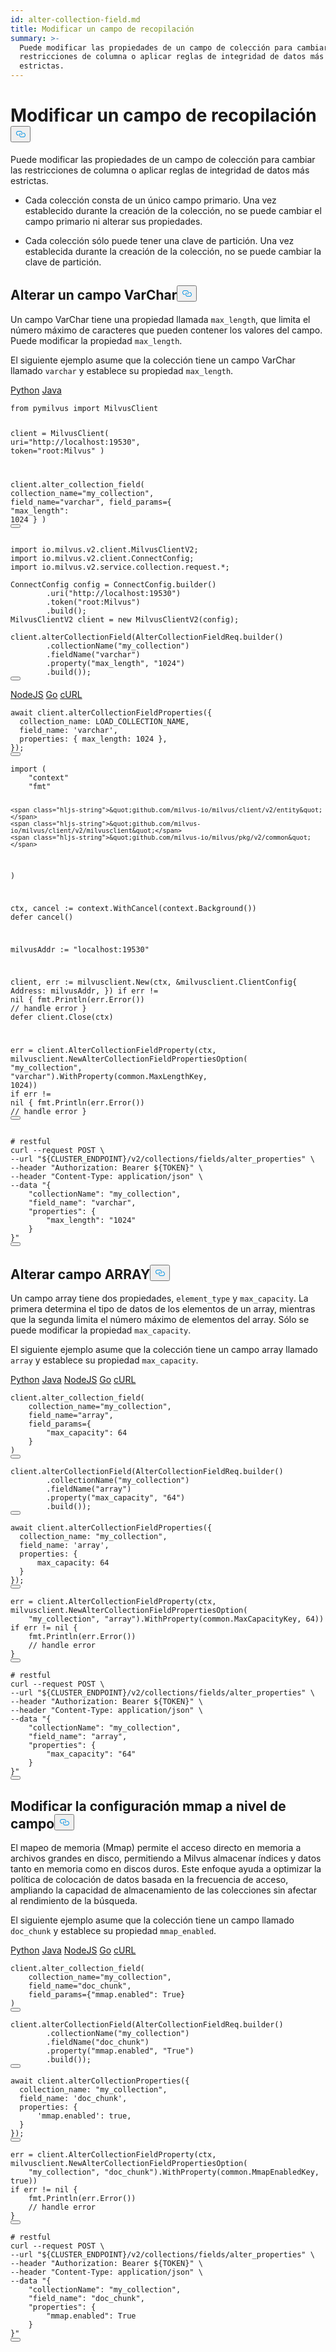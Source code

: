 ```yaml
---
id: alter-collection-field.md
title: Modificar un campo de recopilación
summary: >-
  Puede modificar las propiedades de un campo de colección para cambiar las
  restricciones de columna o aplicar reglas de integridad de datos más
  estrictas.
---
```

<h1 id="Alter-Collection-Field" class="common-anchor-header">Modificar un campo de recopilación<button data-href="#Alter-Collection-Field" class="anchor-icon" translate="no">
      <svg translate="no"
        aria-hidden="true"
        focusable="false"
        height="20"
        version="1.1"
        viewBox="0 0 16 16"
        width="16"
      >
        <path
          fill="#0092E4"
          fill-rule="evenodd"
          d="M4 9h1v1H4c-1.5 0-3-1.69-3-3.5S2.55 3 4 3h4c1.45 0 3 1.69 3 3.5 0 1.41-.91 2.72-2 3.25V8.59c.58-.45 1-1.27 1-2.09C10 5.22 8.98 4 8 4H4c-.98 0-2 1.22-2 2.5S3 9 4 9zm9-3h-1v1h1c1 0 2 1.22 2 2.5S13.98 12 13 12H9c-.98 0-2-1.22-2-2.5 0-.83.42-1.64 1-2.09V6.25c-1.09.53-2 1.84-2 3.25C6 11.31 7.55 13 9 13h4c1.45 0 3-1.69 3-3.5S14.5 6 13 6z"
        ></path>
      </svg>
    </button></h1><p>Puede modificar las propiedades de un campo de colección para cambiar las restricciones de columna o aplicar reglas de integridad de datos más estrictas.</p>
<div class="alert note">
<ul>
<li><p>Cada colección consta de un único campo primario. Una vez establecido durante la creación de la colección, no se puede cambiar el campo primario ni alterar sus propiedades.</p></li>
<li><p>Cada colección sólo puede tener una clave de partición. Una vez establecida durante la creación de la colección, no se puede cambiar la clave de partición.</p></li>
</ul>
</div>
<h2 id="Alter-VarChar-field" class="common-anchor-header">Alterar un campo VarChar<button data-href="#Alter-VarChar-field" class="anchor-icon" translate="no">
      <svg translate="no"
        aria-hidden="true"
        focusable="false"
        height="20"
        version="1.1"
        viewBox="0 0 16 16"
        width="16"
      >
        <path
          fill="#0092E4"
          fill-rule="evenodd"
          d="M4 9h1v1H4c-1.5 0-3-1.69-3-3.5S2.55 3 4 3h4c1.45 0 3 1.69 3 3.5 0 1.41-.91 2.72-2 3.25V8.59c.58-.45 1-1.27 1-2.09C10 5.22 8.98 4 8 4H4c-.98 0-2 1.22-2 2.5S3 9 4 9zm9-3h-1v1h1c1 0 2 1.22 2 2.5S13.98 12 13 12H9c-.98 0-2-1.22-2-2.5 0-.83.42-1.64 1-2.09V6.25c-1.09.53-2 1.84-2 3.25C6 11.31 7.55 13 9 13h4c1.45 0 3-1.69 3-3.5S14.5 6 13 6z"
        ></path>
      </svg>
    </button></h2><p>Un campo VarChar tiene una propiedad llamada <code translate="no">max_length</code>, que limita el número máximo de caracteres que pueden contener los valores del campo. Puede modificar la propiedad <code translate="no">max_length</code>.</p>
<p>El siguiente ejemplo asume que la colección tiene un campo VarChar llamado <code translate="no">varchar</code> y establece su propiedad <code translate="no">max_length</code>.</p>
<div class="multipleCode">
   <a href="#python">Python</a> <a href="#java">Java</a></div>
<pre><code translate="no" class="language-python"><span class="hljs-keyword">from</span> pymilvus <span class="hljs-keyword">import</span> MilvusClient

client = MilvusClient(
    uri=<span class="hljs-string">&quot;http://localhost:19530&quot;</span>,
    token=<span class="hljs-string">&quot;root:Milvus&quot;</span>
)

client.alter_collection_field(
    collection_name=<span class="hljs-string">&quot;my_collection&quot;</span>,
    field_name=<span class="hljs-string">&quot;varchar&quot;</span>,
    field_params={
        <span class="hljs-string">&quot;max_length&quot;</span>: <span class="hljs-number">1024</span>
    }
)
<button class="copy-code-btn"></button></code></pre>
<pre><code translate="no" class="language-java"><span class="hljs-keyword">import</span> io.milvus.v2.client.MilvusClientV2;
<span class="hljs-keyword">import</span> io.milvus.v2.client.ConnectConfig;
<span class="hljs-keyword">import</span> io.milvus.v2.service.collection.request.*;

<span class="hljs-type">ConnectConfig</span> <span class="hljs-variable">config</span> <span class="hljs-operator">=</span> ConnectConfig.builder()
        .uri(<span class="hljs-string">&quot;http://localhost:19530&quot;</span>)
        .token(<span class="hljs-string">&quot;root:Milvus&quot;</span>)
        .build();
<span class="hljs-type">MilvusClientV2</span> <span class="hljs-variable">client</span> <span class="hljs-operator">=</span> <span class="hljs-keyword">new</span> <span class="hljs-title class_">MilvusClientV2</span>(config);

client.alterCollectionField(AlterCollectionFieldReq.builder()
        .collectionName(<span class="hljs-string">&quot;my_collection&quot;</span>)
        .fieldName(<span class="hljs-string">&quot;varchar&quot;</span>)
        .property(<span class="hljs-string">&quot;max_length&quot;</span>, <span class="hljs-string">&quot;1024&quot;</span>)
        .build());
<button class="copy-code-btn"></button></code></pre>
<div class="multipleCode">
   <a href="#javascript">NodeJS</a> <a href="#go">Go</a> <a href="#bash">cURL</a></div>
<pre><code translate="no" class="language-javascript"><span class="hljs-keyword">await</span> client.<span class="hljs-title function_">alterCollectionFieldProperties</span>({
  <span class="hljs-attr">collection_name</span>: <span class="hljs-variable constant_">LOAD_COLLECTION_NAME</span>,
  <span class="hljs-attr">field_name</span>: <span class="hljs-string">&#x27;varchar&#x27;</span>,
  <span class="hljs-attr">properties</span>: { <span class="hljs-attr">max_length</span>: <span class="hljs-number">1024</span> },
});
<button class="copy-code-btn"></button></code></pre>
<pre><code translate="no" class="language-go"><span class="hljs-keyword">import</span> (
    <span class="hljs-string">&quot;context&quot;</span>
    <span class="hljs-string">&quot;fmt&quot;</span>

    <span class="hljs-string">&quot;github.com/milvus-io/milvus/client/v2/entity&quot;</span>
    <span class="hljs-string">&quot;github.com/milvus-io/milvus/client/v2/milvusclient&quot;</span>
    <span class="hljs-string">&quot;github.com/milvus-io/milvus/pkg/v2/common&quot;</span>
)

ctx, cancel := context.WithCancel(context.Background())
<span class="hljs-keyword">defer</span> cancel()

milvusAddr := <span class="hljs-string">&quot;localhost:19530&quot;</span>

client, err := milvusclient.New(ctx, &amp;milvusclient.ClientConfig{
    Address: milvusAddr,
})
<span class="hljs-keyword">if</span> err != <span class="hljs-literal">nil</span> {
    fmt.Println(err.Error())
    <span class="hljs-comment">// handle error</span>
}
<span class="hljs-keyword">defer</span> client.Close(ctx)

err = client.AlterCollectionFieldProperty(ctx, milvusclient.NewAlterCollectionFieldPropertiesOption(
    <span class="hljs-string">&quot;my_collection&quot;</span>, <span class="hljs-string">&quot;varchar&quot;</span>).WithProperty(common.MaxLengthKey, <span class="hljs-number">1024</span>))
<span class="hljs-keyword">if</span> err != <span class="hljs-literal">nil</span> {
    fmt.Println(err.Error())
    <span class="hljs-comment">// handle error</span>
}
<button class="copy-code-btn"></button></code></pre>
<pre><code translate="no" class="language-bash"><span class="hljs-comment"># restful</span>
curl --request POST \
--url <span class="hljs-string">&quot;<span class="hljs-variable">${CLUSTER_ENDPOINT}</span>/v2/collections/fields/alter_properties&quot;</span> \
--header <span class="hljs-string">&quot;Authorization: Bearer <span class="hljs-variable">${TOKEN}</span>&quot;</span> \
--header <span class="hljs-string">&quot;Content-Type: application/json&quot;</span> \
--data <span class="hljs-string">&quot;{
    &quot;</span>collectionName<span class="hljs-string">&quot;: &quot;</span>my_collection<span class="hljs-string">&quot;,
    &quot;</span>field_name<span class="hljs-string">&quot;: &quot;</span>varchar<span class="hljs-string">&quot;,
    &quot;</span>properties<span class="hljs-string">&quot;: {
        &quot;</span>max_length<span class="hljs-string">&quot;: &quot;</span>1024<span class="hljs-string">&quot;
    }
}&quot;</span>
<button class="copy-code-btn"></button></code></pre>
<h2 id="Alter-ARRAY-field" class="common-anchor-header">Alterar campo ARRAY<button data-href="#Alter-ARRAY-field" class="anchor-icon" translate="no">
      <svg translate="no"
        aria-hidden="true"
        focusable="false"
        height="20"
        version="1.1"
        viewBox="0 0 16 16"
        width="16"
      >
        <path
          fill="#0092E4"
          fill-rule="evenodd"
          d="M4 9h1v1H4c-1.5 0-3-1.69-3-3.5S2.55 3 4 3h4c1.45 0 3 1.69 3 3.5 0 1.41-.91 2.72-2 3.25V8.59c.58-.45 1-1.27 1-2.09C10 5.22 8.98 4 8 4H4c-.98 0-2 1.22-2 2.5S3 9 4 9zm9-3h-1v1h1c1 0 2 1.22 2 2.5S13.98 12 13 12H9c-.98 0-2-1.22-2-2.5 0-.83.42-1.64 1-2.09V6.25c-1.09.53-2 1.84-2 3.25C6 11.31 7.55 13 9 13h4c1.45 0 3-1.69 3-3.5S14.5 6 13 6z"
        ></path>
      </svg>
    </button></h2><p>Un campo array tiene dos propiedades, <code translate="no">element_type</code> y <code translate="no">max_capacity</code>. La primera determina el tipo de datos de los elementos de un array, mientras que la segunda limita el número máximo de elementos del array. Sólo se puede modificar la propiedad <code translate="no">max_capacity</code>.</p>
<p>El siguiente ejemplo asume que la colección tiene un campo array llamado <code translate="no">array</code> y establece su propiedad <code translate="no">max_capacity</code>.</p>
<div class="multipleCode">
   <a href="#python">Python</a> <a href="#java">Java</a> <a href="#javascript">NodeJS</a> <a href="#go">Go</a> <a href="#bash">cURL</a></div>
<pre><code translate="no" class="language-python">client.alter_collection_field(
    collection_name=<span class="hljs-string">&quot;my_collection&quot;</span>,
    field_name=<span class="hljs-string">&quot;array&quot;</span>,
    field_params={
        <span class="hljs-string">&quot;max_capacity&quot;</span>: <span class="hljs-number">64</span>
    }
)
<button class="copy-code-btn"></button></code></pre>
<pre><code translate="no" class="language-java">client.alterCollectionField(AlterCollectionFieldReq.builder()
        .collectionName(<span class="hljs-string">&quot;my_collection&quot;</span>)
        .fieldName(<span class="hljs-string">&quot;array&quot;</span>)
        .property(<span class="hljs-string">&quot;max_capacity&quot;</span>, <span class="hljs-string">&quot;64&quot;</span>)
        .build());
<button class="copy-code-btn"></button></code></pre>
<pre><code translate="no" class="language-javascript"><span class="hljs-keyword">await</span> client.<span class="hljs-title function_">alterCollectionFieldProperties</span>({
  <span class="hljs-attr">collection_name</span>: <span class="hljs-string">&quot;my_collection&quot;</span>,
  <span class="hljs-attr">field_name</span>: <span class="hljs-string">&#x27;array&#x27;</span>,
  <span class="hljs-attr">properties</span>: { 
      <span class="hljs-attr">max_capacity</span>: <span class="hljs-number">64</span> 
  }
});
<button class="copy-code-btn"></button></code></pre>
<pre><code translate="no" class="language-go">err = client.AlterCollectionFieldProperty(ctx, milvusclient.NewAlterCollectionFieldPropertiesOption(
    <span class="hljs-string">&quot;my_collection&quot;</span>, <span class="hljs-string">&quot;array&quot;</span>).WithProperty(common.MaxCapacityKey, <span class="hljs-number">64</span>))
<span class="hljs-keyword">if</span> err != <span class="hljs-literal">nil</span> {
    fmt.Println(err.Error())
    <span class="hljs-comment">// handle error</span>
}
<button class="copy-code-btn"></button></code></pre>
<pre><code translate="no" class="language-bash"><span class="hljs-comment"># restful</span>
curl --request POST \
--url <span class="hljs-string">&quot;<span class="hljs-variable">${CLUSTER_ENDPOINT}</span>/v2/collections/fields/alter_properties&quot;</span> \
--header <span class="hljs-string">&quot;Authorization: Bearer <span class="hljs-variable">${TOKEN}</span>&quot;</span> \
--header <span class="hljs-string">&quot;Content-Type: application/json&quot;</span> \
--data <span class="hljs-string">&quot;{
    &quot;</span>collectionName<span class="hljs-string">&quot;: &quot;</span>my_collection<span class="hljs-string">&quot;,
    &quot;</span>field_name<span class="hljs-string">&quot;: &quot;</span>array<span class="hljs-string">&quot;,
    &quot;</span>properties<span class="hljs-string">&quot;: {
        &quot;</span>max_capacity<span class="hljs-string">&quot;: &quot;</span>64<span class="hljs-string">&quot;
    }
}&quot;</span>
<button class="copy-code-btn"></button></code></pre>
<h2 id="Alter-field-level-mmap-settings" class="common-anchor-header">Modificar la configuración mmap a nivel de campo<button data-href="#Alter-field-level-mmap-settings" class="anchor-icon" translate="no">
      <svg translate="no"
        aria-hidden="true"
        focusable="false"
        height="20"
        version="1.1"
        viewBox="0 0 16 16"
        width="16"
      >
        <path
          fill="#0092E4"
          fill-rule="evenodd"
          d="M4 9h1v1H4c-1.5 0-3-1.69-3-3.5S2.55 3 4 3h4c1.45 0 3 1.69 3 3.5 0 1.41-.91 2.72-2 3.25V8.59c.58-.45 1-1.27 1-2.09C10 5.22 8.98 4 8 4H4c-.98 0-2 1.22-2 2.5S3 9 4 9zm9-3h-1v1h1c1 0 2 1.22 2 2.5S13.98 12 13 12H9c-.98 0-2-1.22-2-2.5 0-.83.42-1.64 1-2.09V6.25c-1.09.53-2 1.84-2 3.25C6 11.31 7.55 13 9 13h4c1.45 0 3-1.69 3-3.5S14.5 6 13 6z"
        ></path>
      </svg>
    </button></h2><p>El mapeo de memoria (Mmap) permite el acceso directo en memoria a archivos grandes en disco, permitiendo a Milvus almacenar índices y datos tanto en memoria como en discos duros. Este enfoque ayuda a optimizar la política de colocación de datos basada en la frecuencia de acceso, ampliando la capacidad de almacenamiento de las colecciones sin afectar al rendimiento de la búsqueda.</p>
<p>El siguiente ejemplo asume que la colección tiene un campo llamado <code translate="no">doc_chunk</code> y establece su propiedad <code translate="no">mmap_enabled</code>.</p>
<div class="multipleCode">
   <a href="#python">Python</a> <a href="#java">Java</a> <a href="#javascript">NodeJS</a> <a href="#go">Go</a> <a href="#bash">cURL</a></div>
<pre><code translate="no" class="language-python">client.alter_collection_field(
    collection_name=<span class="hljs-string">&quot;my_collection&quot;</span>,
    field_name=<span class="hljs-string">&quot;doc_chunk&quot;</span>,
    field_params={<span class="hljs-string">&quot;mmap.enabled&quot;</span>: <span class="hljs-literal">True</span>}
)
<button class="copy-code-btn"></button></code></pre>
<pre><code translate="no" class="language-java">client.alterCollectionField(AlterCollectionFieldReq.builder()
        .collectionName(<span class="hljs-string">&quot;my_collection&quot;</span>)
        .fieldName(<span class="hljs-string">&quot;doc_chunk&quot;</span>)
        .property(<span class="hljs-string">&quot;mmap.enabled&quot;</span>, <span class="hljs-string">&quot;True&quot;</span>)
        .build());
<button class="copy-code-btn"></button></code></pre>
<pre><code translate="no" class="language-javascript"><span class="hljs-keyword">await</span> client.<span class="hljs-title function_">alterCollectionProperties</span>({
  <span class="hljs-attr">collection_name</span>: <span class="hljs-string">&quot;my_collection&quot;</span>,
  <span class="hljs-attr">field_name</span>: <span class="hljs-string">&#x27;doc_chunk&#x27;</span>,
  <span class="hljs-attr">properties</span>: { 
      <span class="hljs-string">&#x27;mmap.enabled&#x27;</span>: <span class="hljs-literal">true</span>, 
  }
});
<button class="copy-code-btn"></button></code></pre>
<pre><code translate="no" class="language-go">err = client.AlterCollectionFieldProperty(ctx, milvusclient.NewAlterCollectionFieldPropertiesOption(
    <span class="hljs-string">&quot;my_collection&quot;</span>, <span class="hljs-string">&quot;doc_chunk&quot;</span>).WithProperty(common.MmapEnabledKey, <span class="hljs-literal">true</span>))
<span class="hljs-keyword">if</span> err != <span class="hljs-literal">nil</span> {
    fmt.Println(err.Error())
    <span class="hljs-comment">// handle error</span>
}
<button class="copy-code-btn"></button></code></pre>
<pre><code translate="no" class="language-bash"><span class="hljs-comment"># restful</span>
curl --request POST \
--url <span class="hljs-string">&quot;<span class="hljs-variable">${CLUSTER_ENDPOINT}</span>/v2/collections/fields/alter_properties&quot;</span> \
--header <span class="hljs-string">&quot;Authorization: Bearer <span class="hljs-variable">${TOKEN}</span>&quot;</span> \
--header <span class="hljs-string">&quot;Content-Type: application/json&quot;</span> \
--data <span class="hljs-string">&quot;{
    &quot;</span>collectionName<span class="hljs-string">&quot;: &quot;</span>my_collection<span class="hljs-string">&quot;,
    &quot;</span>field_name<span class="hljs-string">&quot;: &quot;</span>doc_chunk<span class="hljs-string">&quot;,
    &quot;</span>properties<span class="hljs-string">&quot;: {
        &quot;</span>mmap.enabled<span class="hljs-string">&quot;: True
    }
}&quot;</span>
<button class="copy-code-btn"></button></code></pre>
